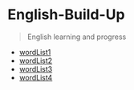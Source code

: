 # English-Build-Up

> English learning and progress

- [wordList1](./words/wordList1.md)
- [wordList2](./words/wordList2.md)
- [wordList3](./words/wordList3.md)
- [wordList4](./words/wordList4.md)